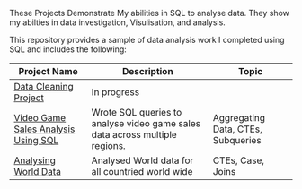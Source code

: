 These Projects Demonstrate My abilities in SQL to analyse data. They show my abilties in data investigation, Visulisation, and analysis.

This repository provides a sample of data analysis work I completed using SQL and includes the following:

Project Name  | Description   |  Topic
------------- | ------------- | ------------------
[Data Cleaning Project](https://github.com/Fletcher-RU/Data-Cleaning-Project)  | In progress  | 
[Video Game Sales Analysis Using SQL](https://github.com/Fletcher-RU/MBA-Analysis)  | Wrote SQL queries to analyse video game sales data across multiple regions.  |  Aggregating Data, CTEs, Subqueries
[Analysing World Data](https://github.com/Fletcher-RU/World-Data-Analysis)  | Analysed World data for all countried world wide  |  CTEs, Case, Joins
